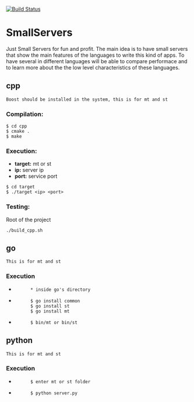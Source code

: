 
[![Build Status](https://travis-ci.org/lalanne/SmallServers.svg?branch=develop)](https://travis-ci.org/lalanne/SmallServers)

# SmallServers
Just Small Servers for fun  and profit. 
The main idea is to have small servers that show the main features of the languages to write this kind 
of apps. To have several in different languages will be able to compare performace and to learn more about 
the the low level characteristics of these languages.

## cpp
    Boost should be installed in the system, this is for mt and st
### Compilation:
```
$ cd cpp
$ cmake .
$ make
```

### Execution:
 - **target:** mt or st
 - **ip:** server ip
 - **port:** service port
```
$ cd target
$ ./target <ip> <port>
```

### Testing:
Root of the project
```
./build_cpp.sh
```

## go
    This is for mt and st
###     Execution
*           * inside go's directory
*           $ go install common
            $ go install st
            $ go install mt
*           $ bin/mt or bin/st

## python
    This is for mt and st
###     Execution
*           $ enter mt or st folder
*           $ python server.py
